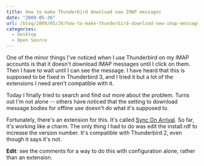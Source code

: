 ```yaml
---
title: How to make Thunderbird download new IMAP messages
date: "2009-05-26"
url: /blog/2009/05/26/how-to-make-thunderbird-download-new-imap-messages/
categories:
  - Desktop
  - Open Source
---
```

One of the minor things I've noticed when I use Thunderbird on my IMAP accounts is that it doesn't download IMAP messages until I click on them. Then I have to wait until I can see the message. I have heard that this is supposed to be fixed in Thunderbird 3, and I tried it but a lot of the extensions I need aren't compatible with it.

Today I finally tried to search and find out more about the problem. Turns out I'm not alone -- others have noticed that the setting to download message bodies for offline use doesn't do what it's supposed to.

Fortunately, there's an extension for this. It's called [Sync On Arrival](https://addons.mozilla.org/en-US/thunderbird/addon/1396). So far, it's working like a charm. The only thing I had to do was edit the install.rdf to increase the version number. It's compatible with Thunderbird 2, even though it says it's not.

**Edit**: see the comments for a way to do this with configuration alone, rather than an extension.


